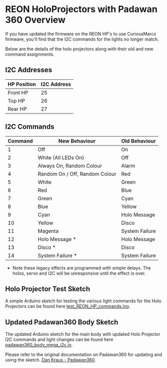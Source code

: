 # REON HoloProjectors with Padawan 360 Overview

If you have updated the firmware on the REON HP's to use CuriousMarcs firmware, you'll find that the I2C commands for the lights no longer match.

Below are the details of the holo projectors along with their old and new command assignments.
  

## I2C Addresses
  
| HP Position | I2C Address |
| --- | --- | 
| Front HP | 25 |
| Top HP | 26 |
| Rear HP |27 |

## I2C Commands
  

| Command | New Behaviour | Old Behaviour |
| ------- | ------------- | ------------- |
| 1 | Off | On | 
| 2 | White (All LEDs On) | Off |
| 3 | Always On, Random Colour | Alarm |
| 4 | Random On / Off, Random Colour | Red |
| 5 | White  | Green |
| 6 | Red | Blue |
| 7 | Green | Cyan |
| 8 | Blue | Yellow | 
| 9 | Cyan | Holo Message |
| 10 | Yellow | Disco | 
| 11 | Magenta | System Failure |
| 12 | Holo Message * | Holo Message |
| 13| Disco * | Disco |
| 14 | System Failure * | System Failure |  
  
* Note these legacy effects are programmed with simple delays. The holos, servo and I2C will be unresponsive until the effect is over.

## Holo Projector Test Sketch
A simple Arduino sketch for testing the various light commands for the Holo Projectors can be found here [test_REON_HP_commands.ino](test_REON_HP_commands.ino).

## Updated Padawan360 Body Sketch
The updated Arduino sketch for the main body with updated Holo Projector I2C commands and light changes can be found here [padawan360_body_mega_i2c.in](padawan360_body/padawan360_body_mega_i2c.ino).

Please refer to the original documentation on Padawan360 for updating and using the sketch. [Dan Kraus - Padawan360](https://github.com/dankraus/padawan360).